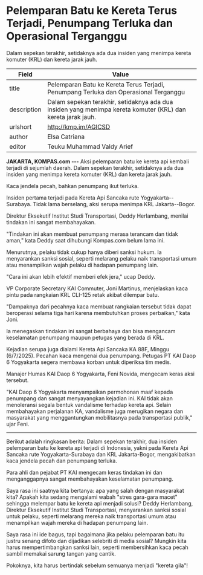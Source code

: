# Pelemparan Batu ke Kereta Terus Terjadi, Penumpang Terluka dan Operasional Terganggu

Dalam sepekan terakhir, setidaknya ada dua insiden yang menimpa kereta komuter (KRL) dan kereta jarak jauh.

| Field       | Value                                                       |
|-------------|-------------------------------------------------------------|
| title       | Pelemparan Batu ke Kereta Terus Terjadi, Penumpang Terluka dan Operasional Terganggu |
| description | Dalam sepekan terakhir, setidaknya ada dua insiden yang menimpa kereta komuter (KRL) dan kereta jarak jauh. |
| urlshort    | http://kmp.im/AGICSD |
| author      | Elsa Catriana |
| editor      | Teuku Muhammad Valdy Arief |

**JAKARTA, KOMPAS.com ---** Aksi pelemparan batu ke kereta api kembali terjadi di sejumlah daerah. Dalam sepekan terakhir, setidaknya ada dua insiden yang menimpa kereta komuter (KRL) dan kereta jarak jauh.

Kaca jendela pecah, bahkan penumpang ikut terluka.

Insiden pertama terjadi pada Kereta Api Sancaka rute Yogyakarta--Surabaya. Tidak lama berselang, aksi serupa menimpa KRL Jakarta--Bogor.

Direktur Eksekutif Institut Studi Transportasi, Deddy Herlambang, menilai tindakan ini sangat membahayakan.

"Tindakan ini akan membuat penumpang merasa terancam dan tidak aman," kata Deddy saat dihubungi Kompas.com belum lama ini.

Menurutnya, pelaku tidak cukup hanya diberi sanksi hukum. Ia menyarankan sanksi sosial, seperti melarang pelaku naik transportasi umum atau menampilkan wajah pelaku di hadapan penumpang lain.

"Cara ini akan lebih efektif memberi efek jera," ucap Deddy.

VP Corporate Secretary KAI Commuter, Joni Martinus, menjelaskan kaca pintu pada rangkaian KRL CLI-125 retak akibat dilempar batu.

"Dampaknya dari pecahnya kaca membuat rangkaian tersebut tidak dapat beroperasi selama tiga hari karena membutuhkan proses perbaikan," kata Joni.

Ia menegaskan tindakan ini sangat berbahaya dan bisa mengancam keselamatan penumpang maupun petugas yang berada di KRL.

Kejadian serupa juga dialami Kereta Api Sancaka KA 88F, Minggu (6/7/2025). Pecahan kaca mengenai dua penumpang. Petugas PT KAI Daop 6 Yogyakarta segera membawa korban untuk diperiksa tim medis.

Manajer Humas KAI Daop 6 Yogyakarta, Feni Novida, mengecam keras aksi tersebut.

"KAI Daop 6 Yogyakarta menyampaikan permohonan maaf kepada penumpang dan sangat menyayangkan kejadian ini. KAI tidak akan menoleransi segala bentuk vandalisme terhadap kereta api. Selain membahayakan perjalanan KA, vandalisme juga merugikan negara dan masyarakat yang menggantungkan mobilitasnya pada transportasi publik," ujar Feni.

---
Berikut adalah ringkasan berita: Dalam sepekan terakhir, dua insiden pelemparan batu ke kereta api terjadi di Indonesia, yakni pada Kereta Api Sancaka rute Yogyakarta-Surabaya dan KRL Jakarta-Bogor, mengakibatkan kaca jendela pecah dan penumpang terluka.

 Para ahli dan pejabat PT KAI mengecam keras tindakan ini dan menganggapnya sangat membahayakan keselamatan penumpang.



Saya rasa ini saatnya kita bertanya: apa yang salah dengan masyarakat kita? Apakah kita sedang mengalami wabah "stres gara-gara macet" sehingga melempar batu ke kereta api menjadi solusi? Deddy Herlambang, Direktur Eksekutif Institut Studi Transportasi, menyarankan sanksi sosial untuk pelaku, seperti melarang mereka naik transportasi umum atau menampilkan wajah mereka di hadapan penumpang lain.

 Saya rasa ini ide bagus, tapi bagaimana jika pelaku pelemparan batu itu justru senang difoto dan dijadikan selebriti di media sosial? Mungkin kita harus mempertimbangkan sanksi lain, seperti membersihkan kaca pecah sambil memakai sarung tangan yang cantik.

 Pokoknya, kita harus bertindak sebelum semuanya menjadi "kereta gila"!
